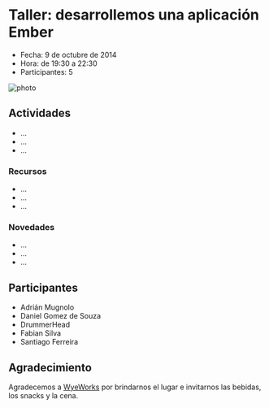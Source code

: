 # Taller: desarrollemos una aplicación Ember

* Fecha: 9 de octubre de 2014
* Hora: de 19:30 a 22:30
* Participantes: 5

![photo](./photo.jpg)

## Actividades

* ...
* ...
* ...

### Recursos

* ...
* ...
* ...

### Novedades

* ...
* ...
* ...

## Participantes

* Adrián Mugnolo
* Daniel Gomez de Souza
* DrummerHead
* Fabian Silva
* Santiago Ferreira

## Agradecimiento

Agradecemos a [WyeWorks](http://example.com/) por brindarnos el lugar e invitarnos las bebidas, los snacks y la cena.
